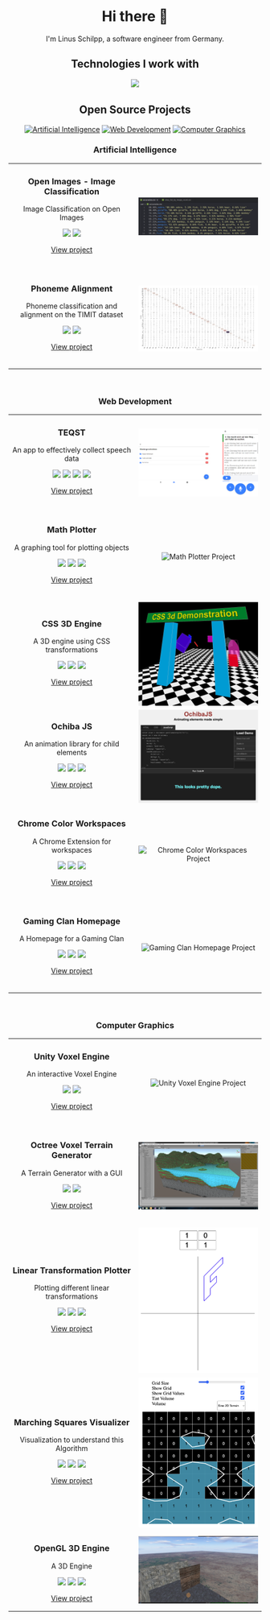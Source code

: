 <div align="center">

# Hi there 👋

I'm Linus Schilpp, a software engineer from Germany.

<!--
[![Portfolio](https://img.shields.io/badge/Portfolio-orange?style=for-the-badge)](https://lischilpp.github.io)
[![LinkedIn](https://img.shields.io/badge/LinkedIn-blue?style=for-the-badge)](https://www.linkedin.com/in/linus-schilpp-92b351281)-->


## Technologies I work with
[![](https://skillicons.dev/icons?i=py,pytorch,tensorflow,anaconda,opencv,sklearn,unity,cs,cpp,html,css,sass,js,ts,nodejs,angular,react,jquery,regex,postman,vscode,apple,linux,ubuntu,arch,windows,docker,git,github,gitlab,latex,md,java,php,laravel,mysql,sqlite,raspberrypi,ros)](https://skillicons.dev)
<!--
## Statistics

<p>
  <img height=200 align="center" src="https://github-readme-stats.vercel.app/api?username=lischilpp&show_icons=true&theme=transparent&hide_rank=true&include_all_commits=false&disable_animations=true" />&nbsp;&nbsp;&nbsp;
  <img height=200 align="center" src="https://github-readme-stats.vercel.app/api/top-langs/?username=lischilpp&theme=transparent&layout=compact&langs_count=8&disable_animations=true" />
</p>


</div>
-->


## Open Source Projects
[![Artificial Intelligence](https://img.shields.io/badge/-Artificial_Intelligence-000000?style=for-the-badge)](#artificial-intelligence)
[![Web Development](https://img.shields.io/badge/-Web_Development-3E7CC2?style=for-the-badge)](#web-development)
[![Computer Graphics](https://img.shields.io/badge/-Computer_Graphics-008000?style=for-the-badge)](#computer-graphics)

### Artificial Intelligence
<table align="center">
  <tr>
    <td align="center" valign="center" width="50%">
      <h3>Open Images - Image Classification</h3>
      <p>Image Classification on Open Images</p>
      <p>
        <img src="https://img.shields.io/badge/Python-3776AB?logo=python&logoColor=white">
        <img src="https://img.shields.io/badge/TensorFlow-FF6F00?logo=tensorflow&logoColor=white">
      </p>
      <p><a href="https://github.com/lischilpp/open-images-image-classification" target="_blank">View project</a></p>
      <br>
    </td>
    <td align="center" valign="center">
      <img src="https://github.com/lischilpp/open-images-image-classification/blob/main/screenshots/script7.png?raw=true" alt="Open Images Image Classification Project">
    </td>
  </tr>
  <tr>
    <td align="center" valign="center" width="50%">
      <h3>Phoneme Alignment</h3>
      <p>Phoneme classification and alignment on the TIMIT dataset</p>
      <p>
        <img src="https://img.shields.io/badge/Python-3776AB?logo=python&logoColor=white">
        <img src="https://img.shields.io/badge/PyTorch-EE4C2C?logo=pytorch&logoColor=white">
      </p>
      <p><a href="https://github.com/lischilpp/bachelor-thesis-phoneme-recognition-alignment" target="_blank">View project</a>
      </p>
      <br>
    </td>
    <td align="center" valign="center">
      <img src="https://github.com/lischilpp/lischilpp.github.io/blob/main/res/img/bachelor_thesis.png?raw=true" alt="Phoneme Alignment Project">
    </td>
  </tr>
</table>
<br>

### Web Development
<table align="center">
  <tr>
    <td align="center" valign="center" width="50%">
      <h3>TEQST</h3>
      <p>An app to effectively collect speech data</p>
      <p>
        <img src="https://img.shields.io/badge/HTML-E34F26?logo=html5&logoColor=white">
        <img src="https://img.shields.io/badge/Sass-CC6699?logo=sass&logoColor=white">
        <img src="https://img.shields.io/badge/TypeScript-3178C6?logo=typescript&logoColor=white">
        <img src="https://img.shields.io/badge/Angular-DD0031?logo=angular&logoColor=white">
      </p>
      <p><a href="https://github.com/TEQST" target="_blank">View project</a></p>
      <br>
    </td>
    <td align="center" valign="center">
      <img src="https://github.com/lischilpp/lischilpp.github.io/blob/main/res/img/teqst.png?raw=true" alt="TEQST Project">
    </td>
  </tr>
  <tr>
    <td align="center" valign="center" width="50%">
      <h3>Math Plotter</h3>
      <p>A graphing tool for plotting objects</p>
      <p>
        <img src="https://img.shields.io/badge/HTML-E34F26?logo=html5&logoColor=white">
        <img src="https://img.shields.io/badge/CSS-1572B6?logo=css3&logoColor=white">
        <img src="https://img.shields.io/badge/JavaScript-F7DF1E?logo=javascript&logoColor=black">
      </p>
      <p><a href="https://github.com/lischilpp/math-plotter" target="_blank">View project</a></p>
      <br>
    </td>
    <td align="center" valign="center">
      <img src="https://github.com/lischilpp/math-plotter/blob/master/img/screenshot1.png?raw=true" alt="Math Plotter Project">
    </td>
  </tr>
  <tr>
    <td align="center" valign="center" width="50%">
      <h3>CSS 3D Engine</h3>
      <p>A 3D engine using CSS transformations</p>
      <p>
        <img src="https://img.shields.io/badge/HTML-E34F26?logo=html5&logoColor=white">
        <img src="https://img.shields.io/badge/CSS-1572B6?logo=css3&logoColor=white">
        <img src="https://img.shields.io/badge/JavaScript-F7DF1E?logo=javascript&logoColor=black">
      </p>
      <p><a href="https://github.com/lischilpp/css-3d-engine" target="_blank">View project</a></p>
      <br>
    </td>
    <td align="center" valign="center">
      <img src="https://github.com/lischilpp/css-3d-engine/blob/master/screenshot.png?raw=true"  alt="CSS 3D Engine Project">
    </td>
  </tr>
  <tr>
    <td align="center" valign="center" width="50%">
      <h3>Ochiba JS</h3>
      <p>An animation library for child elements</p>
      <p>
        <img src="https://img.shields.io/badge/HTML-E34F26?logo=html5&logoColor=white">
        <img src="https://img.shields.io/badge/CSS-1572B6?logo=css3&logoColor=white">
        <img src="https://img.shields.io/badge/JavaScript-F7DF1E?logo=javascript&logoColor=black">
      </p>
      <p><a href="https://github.com/lischilpp/ochiba-js" target="_blank">View project</a></p>
      <br>
    </td>
    <td align="center" valign="center">
      <img src="https://github.com/lischilpp/ochiba-js/blob/main/res/demo-screenshot.png?raw=true"  alt="Ochiba JS Project">
    </td>
  </tr>
  <tr>
    <td align="center" valign="center" width="50%">
      <h3>Chrome Color Workspaces</h3>
      <p>A Chrome Extension for workspaces</p>
      <p>
        <img src="https://img.shields.io/badge/HTML-E34F26?logo=html5&logoColor=white">
        <img src="https://img.shields.io/badge/CSS-1572B6?logo=css3&logoColor=white">
        <img src="https://img.shields.io/badge/JavaScript-F7DF1E?logo=javascript&logoColor=black">
      </p>
      <p><a href="https://github.com/lischilpp/chrome-color-workspaces" target="_blank">View project</a></p>
      <br>
    </td>
    <td align="center" valign="center">
      <img src="https://github.com/lischilpp/chrome-color-workspaces/raw/master/screenshot.png?raw=true"  alt="Chrome Color Workspaces Project">
    </td>
  </tr>
  <tr>
    <td align="center" valign="center" width="50%">
      <h3>Gaming Clan Homepage</h3>
      <p>A Homepage for a Gaming Clan</p>
      <p>
        <img src="https://img.shields.io/badge/HTML-E34F26?logo=html5&logoColor=white">
        <img src="https://img.shields.io/badge/CSS-1572B6?logo=css3&logoColor=white">
        <img src="https://img.shields.io/badge/JavaScript-F7DF1E?logo=javascript&logoColor=black">
      </p>
      <p><a href="https://github.com/lischilpp/gaming-clan-homepage" target="_blank">View project</a></p>
      <br>
    </td>
    <td align="center" valign="center">
      <img src="https://github.com/lischilpp/gaming-clan-homepage/blob/main/screenshots/screenshot.png?raw=true"  alt="Gaming Clan Homepage Project">
    </td>
  </tr>
</table>
<br>

### Computer Graphics
<table align="center">
  <tr>
    <td align="center" valign="center" width="50%">
      <h3>Unity Voxel Engine</h3>
      <p>An interactive Voxel Engine</p>
      <p>
        <img src="https://img.shields.io/badge/Unity-000000?logo=unity&logoColor=white">
        <img src="https://img.shields.io/badge/C%23-239120?logo=c-sharp&logoColor=white">
      </p>
      <p><a href="https://github.com/lischilpp/unity-voxel-engine" target="_blank">View project</a></p>
      <br>
    </td>
    <td align="center" valign="center">
      <img src="https://github.com/lischilpp/unity-voxel-engine/blob/master/screenshots/screenshot1.png?raw=true"  alt="Unity Voxel Engine Project">
    </td>
  </tr>
  <tr>
    <td align="center" valign="center" width="50%">
      <h3>Octree Voxel Terrain Generator</h3>
      <p>A Terrain Generator with a GUI</p>
      <p>
        <img src="https://img.shields.io/badge/Unity-000000?logo=unity&logoColor=white">
        <img src="https://img.shields.io/badge/C%23-239120?logo=c-sharp&logoColor=white">
      </p>
      <p><a href="https://github.com/lischilpp/octree-voxel-terrain-generator" target="_blank">View project</a></p>
      <br>
    </td>
    <td align="center" valign="center">
      <img src="https://github.com/lischilpp/octree-voxel-terrain-generator/raw/main/screenshots/shaded_wireframe.png?raw=true"  alt="Octree Voxel Terrain Generator Project">
    </td>
  </tr>
  <tr>
    <td align="center" valign="center" width="50%">
      <h3>Linear Transformation Plotter</h3>
      <p>Plotting different linear transformations</p>
      <p>
        <img src="https://img.shields.io/badge/HTML-E34F26?logo=html5&logoColor=white">
        <img src="https://img.shields.io/badge/CSS-1572B6?logo=css3&logoColor=white">
        <img src="https://img.shields.io/badge/JavaScript-F7DF1E?logo=javascript&logoColor=black">
      </p>
      <p><a href="https://github.com/lischilpp/linear-transformation-plotter" target="_blank">View project</a></p>
      <br>
    </td>
    <td align="center" valign="center">
      <img src="https://github.com/lischilpp/linear-transformation-plotter/blob/master/screenshots/skew_y.png?raw=true"  alt="Linear Transformation Plotter Project">
    </td>
  </tr>
  <tr>
    <td align="center" valign="center" width="50%">
      <h3>Marching Squares Visualizer</h3>
      <p>Visualization to understand this Algorithm</p>
      <p>
        <img src="https://img.shields.io/badge/HTML-E34F26?logo=html5&logoColor=white">
        <img src="https://img.shields.io/badge/CSS-1572B6?logo=css3&logoColor=white">
        <img src="https://img.shields.io/badge/JavaScript-F7DF1E?logo=javascript&logoColor=black">
      </p>
      <p><a href="https://github.com/lischilpp/marching-squares-algorithm-visualizer" target="_blank">View project</a></p>
      <br>
    </td>
    <td align="center" valign="center">
      <img src="https://github.com/lischilpp/marching-squares-algorithm-visualizer/raw/main/screenshots/default_parameters.png?raw=true"  alt="Marching Squares Visualizer Project">
    </td>
  </tr>
  <tr>
    <td align="center" valign="center" width="50%">
      <h3>OpenGL 3D Engine</h3>
      <p>A 3D Engine</p>
      <p>
        <img src="https://img.shields.io/badge/C%2B%2B-00599C?logo=cplusplus&logoColor=white">
        <img src="https://img.shields.io/badge/OpenGL-FFFFFF?logo=opengl&logoColor=black">
        <img src="https://img.shields.io/badge/GLFW-000000?logo=glfw&logoColor=white">
      </p>
      <p><a href="https://github.com/lischilpp/opengl-3d-engine" target="_blank">View project</a></p>
    </td>
    <td align="center" valign="center">
      <img src="https://github.com/lischilpp/lischilpp.github.io/blob/main/res/img/opengl_3d_engine.png?raw=true"  alt="OpenGL 3D Engine Project">
    </td>
  </tr>
</table>
